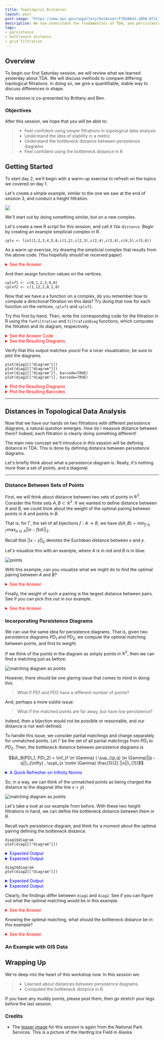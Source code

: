 ```yaml
---
title: Topological Distances
layout: post
post-image: "https://www.nps.gov/npgallery/GetAsset/F7EDAA43-1DD8-B71C-07722F94F9AAEB4C/proxy/hires?"
description: We now understand the fundamentals of TDA, and persistence diagrams. But how do we compare the results of two filtrations? This will be covered in the following tutorials.
tags:
- persistence
- bottleneck distance
- grid filtration
---
```


## Overview

To begin our first Saturday session, we will review what we learned yesterday about TDA.
We will discuss methods to compare differing topological filtrations. In doing so,
we give a quantifiable, stable way to discuss differences in shape.


This session is co-presented by Brittany and Ben.

### Objectives

After this session, we hope that you will be able to:

> - Feel confident using simple filtrations in topological data analysis
> - Understand the idea of stability in a metric
> - Understand the bottleneck distance between persistence diagrams
> - Feel confident using the bottleneck distance in R

## Getting Started

To start day 2, we'll begin with a warm-up exercise to refresh on the topics we covered on day 1.

Let's create a simple example, similar to the one we saw at the end of session 3, and conduct a height filtration.

![]("https://comptag.github.io/t4ds/assets/images/simp.jpg")

We'll start out by doing something similar, but on a new complex.

Let's create a new R script for this session, and call it `TDA-Distance`. Begin by creating an example
simplicial complex in R.

```
cplx <- list(1,2,3,4,5,6,c(1,2),c(2,3),c(2,4),c(3,4),c(4,5),c(5,6))
```

As a warm up exercise, try drawing the simplicial complex that results from the above code. (You hopefully
should've received paper)

<details>
<summary style="color:red">See the Answer</summary>
<br>
<pre style="background-color:lightcoral">
<img src="https://comptag.github.io/t4ds/assets/images/cplx.jpg " alt="complex">
</pre>
</details>

And then assign function values on the vertices.

```
cplxf1 <- c(0,1,2,3,9,0)
cplxf2 <- c(1,12,2,0,1,0)
```

Now that we have a a function on a complex, do you remember how to compute a directional filtration on this data? Try doing that now
for each function on the vertices, `cplxf1` and `cplxf2`.

Try this first by hand. Then, write the corresponding code for the filtration in R using the `funFiltration`
and `filtrationDiag` functions, which computes the filtration and its diagram, respectively.

<details>
<summary style="color:red">See the Answer Code</summary>
<br>
<pre style="background-color:lightcoral">
<code>
# for f1
filt1 <- funFiltration(cplxf1,cplx)
diag1 <- filtrationDiag(filt1,maxdimension=2)

# for f2
filt2 <- funFiltration(cplxf2,cplx)
diag2 <- filtrationDiag(filt2,maxdimension=2)
</code>
</pre>
</details>

<details>
<summary style="color:red">See the Resulting Diagrams</summary>
<br>
<pre style="background-color:lightcoral">
<code>
> diag1$diagram
     dimension Birth Death
[1,]         0     0   Inf
[2,]         0     0     9
> filt2 <- funFiltration(cplxf2, cplx)
> diag2 <- filtrationDiag(filt2,maxdimension=2)
> diag2$diagram
     dimension Birth Death
[1,]         0     0   Inf
[2,]         0     1    12
[3,]         0     0     1
</code>
</pre>
</details>


Verify that this output matches yours! For a nicer visualization,
be sure to plot the diagrams.

```
plot(diag1[["diagram"]])
plot(diag2[["diagram"]])
plot(diag1[["diagram"]], barcode=TRUE)
plot(diag2[["diagram"]], barcode=TRUE)
```

<details>
<summary style="color:red">Plot the Resulting Diagrams</summary>
<br>
<pre style="background-color:lightcoral">
<img src="https://comptag.github.io/t4ds/assets/images/pdeg2.jpg " alt="complex">
<img src="https://comptag.github.io/t4ds/assets/images/pdeg1.jpg " alt="complex">
</pre>
</details>


<details>
<summary style="color:red">Plot the Resulting Barcodes</summary>
<br>
<pre style="background-color:lightcoral">
<img src="https://comptag.github.io/t4ds/assets/images/barcodeeg1.jpg " alt="complex">
<img src="https://comptag.github.io/t4ds/assets/images/barcodeeg2.jpg " alt="complex">
</pre>
</details>

---

## Distances in Topological Data Analysis

Now that we have our hands on two filtrations with different persistence diagrams,
a natural question emerges. How do I measure distance between them?
Indeed, each filtration is clearly doing something different!

The main new concept we'll introduce in this session will be defining distance in TDA.
This is done by defining distance between persistence diagrams.

Let's briefly think about what a persistence diagram is.
Really, it's nothing more than a set of points, and a diagonal.

---

### Distance Between Sets of Points

First, we will think about distance between two sets of points in $\mathbb{R}^2$.
Consider the finite sets $A,B \subset \mathbb{R}^2$. If we wanted to define distance between
$A$ and $B$, we could think about the weight of the optimal pairing between points in $A$
and points in $B$.

That is, for $\Gamma$, the set of all bijections $f: A \to B$, we have
$d(A,B) = \min_{f \in \Gamma} \max_{a \in A}||a-f(a)||_2$.

Recall that $||x-y||_2$ denotes the Euclidean distance between $x$ and $y$.

Let's visualize this with an example, where $A$ is in red and $B$ is in blue:

![points](https://comptag.github.io/t4ds/assets/images/pts.jpg)

With this example, can you visualize what we might do to find the
optimal pairing between $A$ and $B$?

<details>
<summary style="color:red">See the Answer</summary>
<br>
<pre style="background-color:lightcoral">
<img src="https://comptag.github.io/t4ds/assets/images/pts-pairs.jpg " alt="pts pairs">
</pre>
</details>

Finally, the *weight* of such a pairing is the largest distance between pairs.
See if you can pick this out in our example.

<details>
<summary style="color:red">See the Answer</summary>
<br>
<pre style="background-color:lightcoral">
<img src="https://comptag.github.io/t4ds/assets/images/pts-weight.jpg " alt="pts pairs">
</pre>
</details>


### Incorporating Persistence Diagrams

We can use the same idea for persistence diagrams.
That is, given two persistence diagrams $PD_1$ and $PD_2$,
we compute the optimal matching between points, and find its weight.

If we think of the points in the diagram as simply points in $\mathbb{R}^2$,
then we can find a matching just as before:

![matching diagram as points](https://comptag.github.io/t4ds/assets/images/vangogh-dali-badmatch-1.jpg)

However, there should be one glaring issue that comes to mind in doing this.

> What if PD1 and PD2 have a different number of points? 

And, perhaps a more subtle issue:

> What if the matched points are far away, but have low persistence?

Indeed, then a bijection
would not be possible or reasonable, and our distance is not well-defined.

To handle this issue, we consider partial matchings and charge separately for
unmatched points. 
Let $\Gamma$ be the set of all
partial matchings from $PD_1$ to $PD_2$. Then, the bottleneck distance
between persistence diagrams is 

$$d\_B(PD\_1, PD\_2) = \inf_{f \in \Gamma} ( \sup_{(p,q) \in \Gamma}||p - q||\_{\infty} , \sup\_{x \notin \Gamma} \frac{1}{2} ||x||\_{1})$$

<details>
<summary style="color:blue">A Quick Refresher on Infinity Norms</summary>
<br>
<pre style="background-color:lightblue">
If you haven't seen the infinity norm or need a refresher, it is defined by taking
the maximum element in a vector: $||X||_{\infty} = \max_{x \in X}$.
</pre>
</details>

So, in a way, we can think of the unmatched points as being charged the distance
to the diagonal (the line $x=y$).

![matching diagram as points](https://comptag.github.io/t4ds/assets/images/vangogh-dali-goodmatch.jpg)

Let's take a look at our example from before.
With these two height filtrations in hand, we can define the bottleneck
distance between them in R.

Recall each persistence diagram, and think for a moment about the optimal pairing
defining the bottleneck distance.

```
diag1$diagram
plot(diag1[["diagram"]])
```

<details>
<summary style="color:blue">Expected Output</summary>
<br>
<pre style="background-color:lightblue">
<code>
> diag1\$diagram
     dimension Birth Death
[1,]         0     0   Inf
[2,]         0     0     1
</code>
</pre>
</details>

<details>
<summary style="color:blue">Expected Output</summary>
<br>
<pre style="background-color:lightblue">
<img src="https://comptag.github.io/t4ds/assets/images/pdheight1.jpg " alt="pts pairs">
</pre>
</details>

```
diag2$diagram
plot(diag2[["diagram"]])
```

<details>
<summary style="color:blue">Expected Output</summary>
<br>
<pre style="background-color:lightblue">
<code>
> diag2\$diagram
     dimension Birth Death
[1,]         0     1   Inf
[2,]         0     1     3
[3,]         0     2     4
</code>
</pre>
</details>

<details>
<summary style="color:blue">Expected Output</summary>
<br>
<pre style="background-color:lightblue">
<img src="https://comptag.github.io/t4ds/assets/images/pdheight2.jpg " alt="pts pairs">
</pre>
</details>

Clearly, the findings differ between `diag1` and `diag2`. See if you can figure out what the optimal matching would
be in this example.

<details>
<summary style="color:red">See the Answer</summary>
<br>
<pre style="background-color:lightcoral">
The optimal matching in this example will pair the two points dying at time infinity, the birth-death pair in diagram 1 (0,1) will
pair with (1,3) in diagram 2, and the "leftover" birth death pair (2,4) in diagram 2 will pair with the diagonal.
</pre>
</details>

Knowing the optimal matching, what should the bottleneck distance be in this example?

<details>
<summary style="color:red">See the Answer</summary>
<br>
<pre style="background-color:lightcoral">
TODO
</pre>
</details>


### An Example with GIS Data

## Wrapping Up

We're deep into the heart of this workshop now.  In this session we:

> - Learned about distances between persistence diagrams.
> - Computed the bottleneck distance in R. 

If you have any muddy points, please post them, then go stretch your legs before
the last session.

### Credits

* The [teaser image](https://www.nps.gov/npgallery/GetAsset/F7EDAA43-1DD8-B71C-07722F94F9AAEB4C/proxy/hires?)
  for this session is again from the National Park Services.  This is a picture
  of the Harding Ice Field in Alaska.
